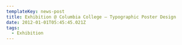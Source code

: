 ```yaml
---
templateKey: news-post
title: Exhibition @ Columbia College — Typographic Poster Design
date: 2012-01-01T05:45:45.021Z
tags:
  - Exhibition
---
```

